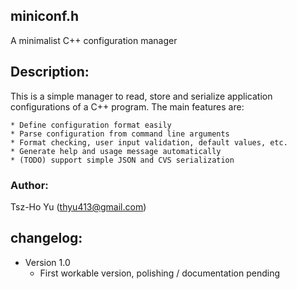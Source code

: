 
## miniconf.h

A minimalist C++ configuration manager

## Description:

   This is a simple manager to read, store and serialize application
   configurations of a C++ program. The main features are:

    * Define configuration format easily
    * Parse configuration from command line arguments
    * Format checking, user input validation, default values, etc.
    * Generate help and usage message automatically
    * (TODO) support simple JSON and CVS serialization

### Author: 

Tsz-Ho Yu (thyu413@gmail.com)

## changelog:

* Version 1.0
    - First workable version, polishing / documentation pending


